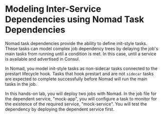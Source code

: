 # Modeling Inter-Service Dependencies using Nomad Task Dependencies

Nomad task dependencies provide the ability to define init-style tasks. These
tasks can model complex job dependency trees by delaying the job's main tasks
from running until a condition is met. In this case, until a service is
available and advertised in Consul.

In Nomad, you model init-style tasks as non-sidecar tasks connected to the
prestart lifecycle hook. Tasks that hook prestart and are not `sidecar` tasks
are expected to complete successfully before Nomad will run the main tasks in
the job.

In this hands-on lab, you will deploy two jobs with Nomad. In the job file for the
dependent service, "mock-app", you will configure a task to monitor for the
existence of the required service, "mock-service". You will test the dependency
by deploying the dependent service first.
